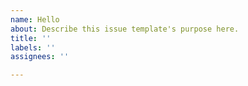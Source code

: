 ```yaml
---
name: Hello
about: Describe this issue template's purpose here.
title: ''
labels: ''
assignees: ''

---
```



